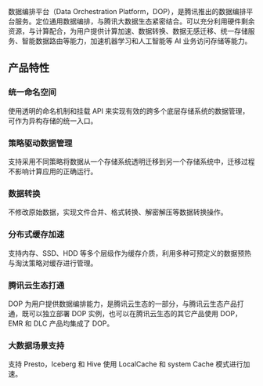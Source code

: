 数据编排平台（Data Orchestration Platform，DOP），是腾讯推出的数据编排平台服务。定位通用数据编排，与腾讯大数据生态紧密结合。可以充分利用硬件剩余资源，与计算配合，为用户提供计算加速、数据转换、数据无感迁移、统一存储服务、智能数据路由等能力，加速机器学习和人工智能等 AI 业务访问存储等能力。

## 产品特性
### 统一命名空间
使用透明的命名机制和挂载 API 来实现有效的跨多个底层存储系统的数据管理，可作为异构存储的统一入口。

### 策略驱动数据管理
支持采用不同策略将数据从一个存储系统透明迁移到另一个存储系统中，迁移过程不影响计算应用的正确运行。

### 数据转换
不修改原始数据，实现文件合并、格式转换、解密解压等数据转换操作。

### 分布式缓存加速
支持内存、SSD、HDD 等多个层级作为缓存介质，利用多种可预定义的数据预热与淘汰策略对缓存进行管理。

### 腾讯云生态打通
DOP 为用户提供数据编排能力，是腾讯云生态的一部分，与腾讯云生态产品打通，既可以独立部署 DOP 实例，也可以在腾讯云生态的其它产品使用 DOP，EMR 和 DLC 产品均集成了 DOP。

### 大数据场景支持
支持 Presto，Iceberg 和 Hive 使用 LocalCache 和 system Cache 模式进行加速。
